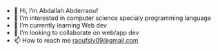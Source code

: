 - 👋 Hi, I’m Abdallah Abderraouf
- 👀 I’m interested in computer science specialy programming language
- 🌱 I’m currently learning Web dev
- 💞️ I’m looking to collaborate on web/app dev
- 📫 How to reach me raoufslv09@gmail.com

<!---
raoufslv/raoufslv is a ✨ special ✨ repository because its `README.md` (this file) appears on your GitHub profile.
You can click the Preview link to take a look at your changes.
--->
